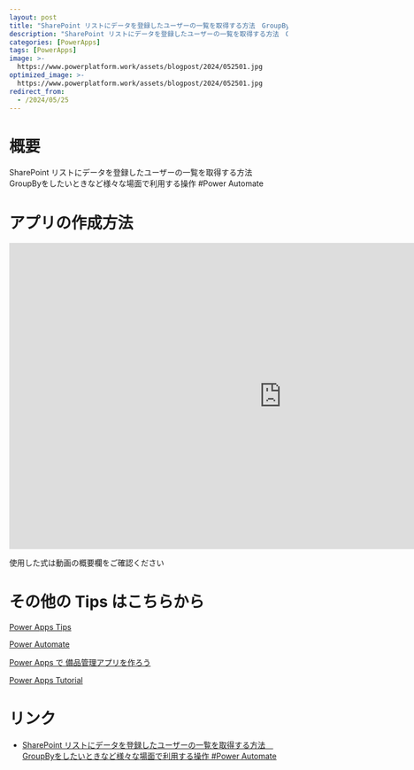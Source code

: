 ```yaml
---
layout: post
title: "SharePoint リストにデータを登録したユーザーの一覧を取得する方法　GroupByをしたいときなど様々な場面で利用する操作  #Power Automate"
description: "SharePoint リストにデータを登録したユーザーの一覧を取得する方法　GroupByをしたいときなど様々な場面で利用する操作  #Power Automateを動画で分かりやすく解説"
categories: [PowerApps]
tags: [PowerApps]
image: >-
  https://www.powerplatform.work/assets/blogpost/2024/052501.jpg
optimized_image: >-
  https://www.powerplatform.work/assets/blogpost/2024/052501.jpg
redirect_from:
  - /2024/05/25
---
```



#  概要

SharePoint リストにデータを登録したユーザーの一覧を取得する方法　GroupByをしたいときなど様々な場面で利用する操作  #Power Automate


# アプリの作成方法

<iframe width="983" height="553" src="https://www.youtube.com/embed/aYYd_MUmrvI" title="YouTube video player" frameborder="0" allow="accelerometer; autoplay; clipboard-write; encrypted-media; gyroscope; picture-in-picture" allowfullscreen></iframe>


使用した式は動画の概要欄をご確認ください


# その他の Tips はこちらから

[Power Apps Tips](https://www.youtube.com/watch?v=VrAQf3JQ7yM&list=PLVhFi1fb3DqakSLVMn22DDcySXh9jtzi- )


[Power Automate](https://www.youtube.com/watch?v=-YnJYT0ASEM&list=PLVhFi1fb3Dqbzic6GieqnLFgD3aTj-eHA)


[Power Apps で 備品管理アプリを作ろう](https://www.youtube.com/playlist?list=PLVhFi1fb3DqZM3HKb8Hea6XEL96990Fyn)


[Power Apps Tutorial](https://www.youtube.com/playlist?list=PLVhFi1fb3DqalxpL974VvAJvV4iWoSbe_)


# リンク


- [SharePoint リストにデータを登録したユーザーの一覧を取得する方法　GroupByをしたいときなど様々な場面で利用する操作  #Power Automate](https://www.youtube.com/watch?v=aYYd_MUmrvI)

